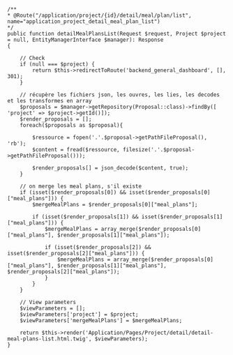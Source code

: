 





    /**
    * @Route("/application/project/{id}/detail/meal/plan/list", name="application_project_detail_meal_plan_list")
    */
    public function detailMealPlansList(Request $request, Project $project  = null, EntityManagerInterface $manager): Response
    {
        
        // Check
        if (null === $project) {
            return $this->redirectToRoute('backend_general_dashboard', [], 301);
        }
        
        // récupère les fichiers json, les ouvres, les lies, les decodes et les transformes en array
        $proposals = $manager->getRepository(Proposal::class)->findBy([ 'project' => $project->getId()]);
        $render_proposals = [];
        foreach($proposals as $proposal){

            $ressource = fopen('.'.$proposal->getPathFileProposal(), 'rb');
            $content = fread($ressource, filesize('.'.$proposal->getPathFileProposal()));

            $render_proposals[] = json_decode($content, true);
        }

        // on merge les meal plans, s'il existe
        if (isset($render_proposals[0]) && isset($render_proposals[0]["meal_plans"])) {
            $mergeMealPlans = $render_proposals[0]["meal_plans"];

            if (isset($render_proposals[1]) && isset($render_proposals[1]["meal_plans"])) {
                $mergeMealPlans = array_merge($render_proposals[0]["meal_plans"], $render_proposals[1]["meal_plans"]);
                
                if (isset($render_proposals[2]) && isset($render_proposals[2]["meal_plans"])) {
                    $mergeMealPlans = array_merge($render_proposals[0]["meal_plans"], $render_proposals[1]["meal_plans"], $render_proposals[2]["meal_plans"]);
                }
            }
        }

        // View parameters
        $viewParameters = [];
        $viewParameters['project'] = $project;
        $viewParameters['mergeMealPlans'] = $mergeMealPlans;

        return $this->render('Application/Pages/Project/detail/detail-meal-plans-list.html.twig', $viewParameters);
    }